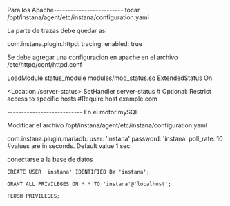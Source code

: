 

Para los Apache------------------------- 
tocar  /opt/instana/agent/etc/instana/configuration.yaml

La parte de trazas debe quedar asi

 com.instana.plugin.httpd:
  tracing:
    enabled: true

Se debe agregar una configuracion en apache en el archivo /etc/httpd/conf/httpd.conf

LoadModule status_module modules/mod_status.so
ExtendedStatus On

<Location /server-status>
    SetHandler server-status
    # Optional: Restrict access to specific hosts
    #Require host example.com
</Location>


--------------------------- En el motor mySQL

Modificar el archivo /opt/instana/agent/etc/instana/configuration.yaml

com.instana.plugin.mariadb:
  user: 'instana'
  password: 'instana'
  poll_rate: 10   #values are in seconds. Default value 1 sec.


conectarse a la base de datos

    CREATE USER 'instana' IDENTIFIED BY 'instana';
    
    GRANT ALL PRIVILEGES ON *.* TO 'instana'@'localhost';

    FLUSH PRIVILEGES;
